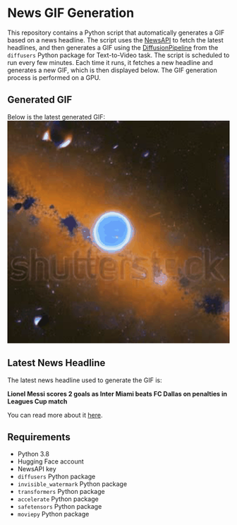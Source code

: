 # News GIF Generation
This repository contains a Python script that automatically generates a GIF based on a news headline. The script uses the [NewsAPI](https://newsapi.org/) to fetch the latest headlines, and then generates a GIF using the [DiffusionPipeline](https://github.com/huggingface/diffusers) from the `diffusers` Python package for Text-to-Video task.
The script is scheduled to run every few minutes. Each time it runs, it fetches a new headline and generates a new GIF, which is then displayed below. The GIF generation process is performed on a GPU.

## Generated GIF
Below is the latest generated GIF:
![Generated GIF](output.gif?raw=true&v=1691489236)

## Latest News Headline
The latest news headline used to generate the GIF is:

**Lionel Messi scores 2 goals as Inter Miami beats FC Dallas on penalties in Leagues Cup match**

You can read more about it [here](https://theathletic.com/4754724/2023/08/07/lionel-messi-scores-2-goals-as-inter-miami-beats-fc-dallas-on-penalties-in-leagues-cup-match/).

## Requirements
- Python 3.8
- Hugging Face account
- NewsAPI key
- `diffusers` Python package
- `invisible_watermark` Python package
- `transformers` Python package
- `accelerate` Python package
- `safetensors` Python package
- `moviepy` Python package
